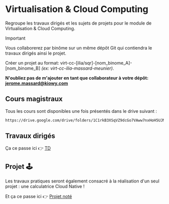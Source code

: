# Virtualisation & Cloud Computing

Regroupe les travaux dirigés et les sujets de projets pour le module de Virtualisation & Cloud Computing.

> [!IMPORTANT]
> Vous collaborerez par binôme sur un même dépôt Git qui contiendra le travaux dirigés ainsi le projet.
> 
> Créer un projet au format: virt-cc-[ilia/sqr]-[nom_binome_A]-[nom_binome_B] *(ex: virt-cc-ilia-massard-meunier)*.
> 
> **N'oubliez pas de m'ajouter en tant que collaborateur à votre dépôt: jerome.massard@kiowy.com**

## Cours magistraux

Tous les cours sont disponibles une fois présentés dans le drive suivant :

```sh
https://drive.google.com/drive/folders/1C1rkB3XSqVZ9dcGo7VAww7nxHoH5UJMn?usp=sharing
```

## Travaux dirigés

Ça ce passe ici 👉 [TD](tds/README.md)

## Projet 🕹️

Les travaux pratiques seront également consacré à la réalisation d'un seul projet : une calculatrice Cloud Native !

Et ça ce passe ici 👉 [Projet noté](projet.md)
